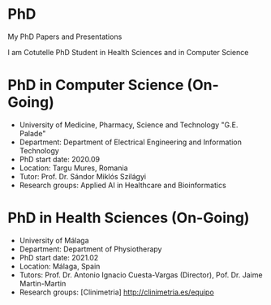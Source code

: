 # PhD
My PhD Papers and Presentations

I am Cotutelle PhD Student in Health Sciences and in Computer Science

# PhD in Computer Science (On-Going)
* University of Medicine, Pharmacy, Science and Technology "G.E. Palade"
* Department: Department of Electrical Engineering and Information Technology
* PhD start date: 2020.09 
* Location: Targu Mures, Romania
* Tutor: Prof. Dr. Sándor Miklós Szilágyi
* Research groups: Applied AI in Healthcare and Bioinformatics

# PhD in Health Sciences (On-Going)
* University of Málaga
* Department: Department of Physiotherapy
* PhD start date: 2021.02 
* Location: Málaga, Spain
* Tutors: Prof. Dr. Antonio Ignacio Cuesta-Vargas (Director), Pof. Dr. Jaime Martin-Martin
* Research groups: [Clinimetria] http://clinimetria.es/equipo
